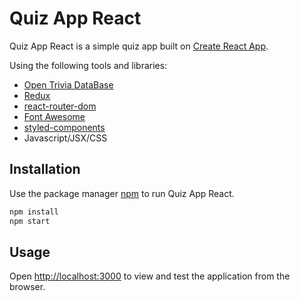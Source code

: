 # Quiz App React

Quiz App React is a simple quiz app built on [Create React App](https://github.com/facebook/create-react-app). 

Using the following tools and libraries:
* [Open Trivia DataBase](https://opentdb.com/api_config.php)
* [Redux](https://redux.js.org/)
* [react-router-dom](https://github.com/ReactTraining/react-router#readme)
* [Font Awesome](https://fontawesome.com/)
* [styled-components](https://styled-components.com/)
* Javascript/JSX/CSS

## Installation

Use the package manager [npm](https://www.npmjs.com/) to run Quiz App React.

```bash
npm install
npm start
```

## Usage
Open [http://localhost:3000](http://localhost:3000) to view and test the application from the browser.
